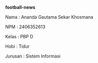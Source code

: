 **football-news**

Nama : Ananda Gautama Sekar Khosmana

NPM : 2406352613

Kelas : PBP D

Hobi : Tidur

Jurusan : Sistem Informasi
